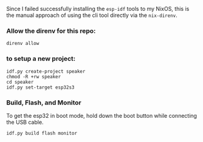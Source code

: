 Since I failed successfully installing the `esp-idf` tools to my NixOS, this is the manual approach of using the cli tool directly via the `nix-direnv`.

### Allow the direnv for this repo:
```shell
direnv allow
```

### to setup a new project:
```shell
idf.py create-project speaker
chmod -R +rw speaker
cd speaker
idf.py set-target esp32s3
```

### Build, Flash, and Monitor
To get the esp32 in boot mode, hold down the boot button while connecting the USB cable.

```shell
idf.py build flash monitor
```